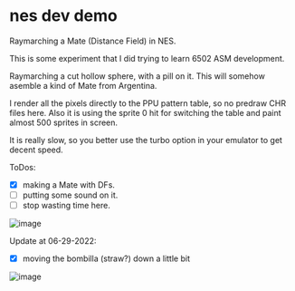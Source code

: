 # nes dev demo
Raymarching a Mate (Distance Field) in NES.

This is some experiment that I did trying to learn 6502 ASM development.

Raymarching a cut hollow sphere, with a pill on it.
This will somehow asemble a kind of Mate from Argentina.

I render all the pixels directly to the PPU pattern table, so no predraw CHR files here.
Also it is using the sprite 0 hit for switching the table and paint almost 500 sprites in screen.

It is really slow, so you better use the turbo option in your emulator to get decent speed.

ToDos:
- [X] making a Mate with DFs.
- [ ] putting some sound on it.
- [ ] stop wasting time here.

![image](https://user-images.githubusercontent.com/5841150/176202903-83dee980-5954-48ca-89ee-5a8921b7d429.png)

Update at 06-29-2022:
- [X] moving the bombilla (straw?) down a little bit

![image](https://user-images.githubusercontent.com/5841150/176508205-824b5292-18e1-4c6c-b0aa-73bb47780fe9.png)





